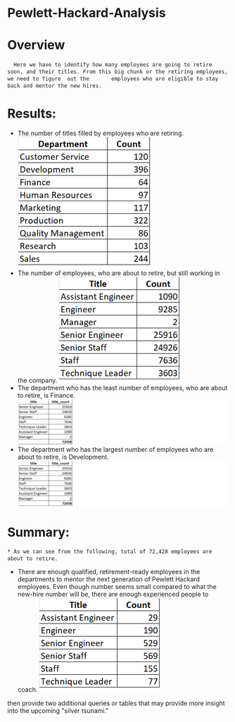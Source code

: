 # Pewlett-Hackard-Analysis
# Overview 
	  Here we have to identify how many employees are going to retire soon, and their titles. From this big chunk or the retiring employees, we need to figure 	out the       employees who are eligible to stay back and mentor the new hires.

# Results: 
  * The number of titles filled by employees who are retiring.
  ![Chart](./retire_count_dept.png)
  * The number of employees, who are about to retire, but still working in the company.
  ![Chart](./current_emp_title.png)
  * The department who has the least number of employees, who are about to retire, is Finance.
  ![Chart](./title_count.png)
  * The department who has the largest number of employees who are about to retire, is Development.
  ![Chart](./title_count.png)


# Summary: 
	* As we can see from the following, total of 72,428 employees are about to retire. 
  * There are enough qualified, retirement-ready employees in the departments to mentor the next generation of Pewlett Hackard employees. Even though number seems        small compared to what the new-hire number will be, there are enough experienced people to coach.
  ![Chart](./qualified_title.png)

then provide two additional queries or tables that may provide more insight into the upcoming "silver tsunami."
